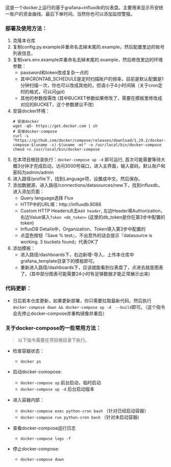 这是一个docker上运行的基于grafana+influxdb的仪表盘。主要用来显示币安统一账户的资金曲线、最后下单时间。当然你也可以添加监控警报。


### 部署及使用方法：
1. 克隆本仓库
2. 复制config.py.example并重命名去掉末尾的.example，然后配置里边的账号列表信息，
3. 复制vars.env.example并重命名去掉末尾的.example，然后修改里边的环境参数：
    - password和token改成复杂一点的
    - 其中CRONTAB_SCHEDULE是定时扫描账户的频率，目前是默认配置是1分钟扫描一次，你也可以改成其他的，但请小于4小时间隔（关于cron定时的格式，可以问gpt)
    - 其他的参数按需改 (其中BUCKET参数如果修改了，需要在模板里修改成对应的BUCKET，这个参数建议不改)
4. 安装docker环境：
    ```
    # 安装docker 
    wget -qO- https://get.docker.com | sh
    # 安装docker-compose
    curl -L "https://github.com/docker/compose/releases/download/1.29.2/docker-compose-$(uname -s)-$(uname -m)" -o /usr/local/bin/docker-compose
    chmod +x /usr/local/bin/docker-compose
    ```
5. 在本项目根目录执行：`docker-compose up -d` 即可运行, 首次可能需要等待大概3分钟才完成启动，访问3000号端口，进入主界面，输入密码，默认账户和密码为admin/admin
6. 进入路径/profile下，找到Language项，设置成中文，然后保存。
7. 添加数据源，进入路径/connections/datasources/new下，找到influxdb，进入添加页面：
    - Query language选择 Flux
    - HTTP中的URL填：http://influxdb:8086
    - Custom HTTP Headers点击`Add header`, 左边Header填Authorization，右边Value填入`Token <db_token>` (这里的db_token是你在第3步中配置的token)
    - InfluxDB Details中，Organization、Token填入第3步中配置的
    - 点蓝色按钮『Save % test』，不出意外的话会提示『datasource is working. 3 buckets found』代表OK了
8. 添加模板：
    - 进入路径/dashboards下，右边新增-导入，上传本仓库中grafana_template目录下的模板即可。
    - 重新进入路径/dashboards下，应该就能看到仪表盘了，点进去就是图表了。(其中部分图表可能需要24小时有足够数据才能正常展示出来)


### 代码更新：
- 日后若本仓库更新，如果更新部署，你只需要拉取最新代码，然后执行`docker-compose down && docker-compose up -d  --build`即可。（这个指令会先停止docker-compose并重构镜像并重启）


### 关于docker-compose的一些常用方法：
> 以下指令需要在项目根目录下执行。

- 检查容器状态：
  - `docker ps`

- 启动docker-comopose:
  - `docker-compose up` 前台启动，临时启动
  - `docker-compose up -d` 后台启动版本

- 进入容器内部： 
  - `docker-compose exec python-cron bash` （针对已经启动容器）
  - `docker-compose run python-cron bash`  （针对未启动容器)

- 查看docker-compose运行日志
  - `docker-compose logs -f`

- 停止docker-compose:
  - `docker-compose down`